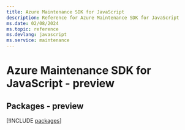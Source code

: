 ```yaml
---
title: Azure Maintenance SDK for JavaScript
description: Reference for Azure Maintenance SDK for JavaScript
ms.date: 02/08/2024
ms.topic: reference
ms.devlang: javascript
ms.service: maintenance
---
```

# Azure Maintenance SDK for JavaScript - preview
## Packages - preview
[!INCLUDE [packages](maintenance-index.md)]
